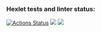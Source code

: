 ### Hexlet tests and linter status:
[![Actions Status](https://github.com/TonyHacatony/backend-project-lvl2/workflows/hexlet-check/badge.svg)](https://github.com/TonyHacatony/backend-project-lvl2/actions)
<a href="https://codeclimate.com/github/TonyHacatony/backend-project-lvl2/maintainability"><img src="https://api.codeclimate.com/v1/badges/9deea2d9da5c1fe1c3f1/maintainability" /></a>
<a href="https://codeclimate.com/github/TonyHacatony/backend-project-lvl2/test_coverage"><img src="https://api.codeclimate.com/v1/badges/9deea2d9da5c1fe1c3f1/test_coverage" /></a>
